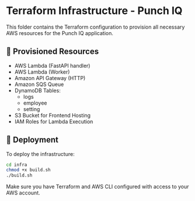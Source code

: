 # Terraform Infrastructure - Punch IQ

This folder contains the Terraform configuration to provision all necessary AWS resources for the Punch IQ application.

## 🧱 Provisioned Resources

- AWS Lambda (FastAPI handler)
- AWS Lambda (Worker)
- Amazon API Gateway (HTTP)
- Amazon SQS Queue
- DynamoDB Tables:
  - logs
  - employee
  - setting
- S3 Bucket for Frontend Hosting
- IAM Roles for Lambda Execution

## 🚀 Deployment

To deploy the infrastructure:

```bash
cd infra
chmod +x build.sh
./build.sh
```

Make sure you have Terraform and AWS CLI configured with access to your AWS account.

